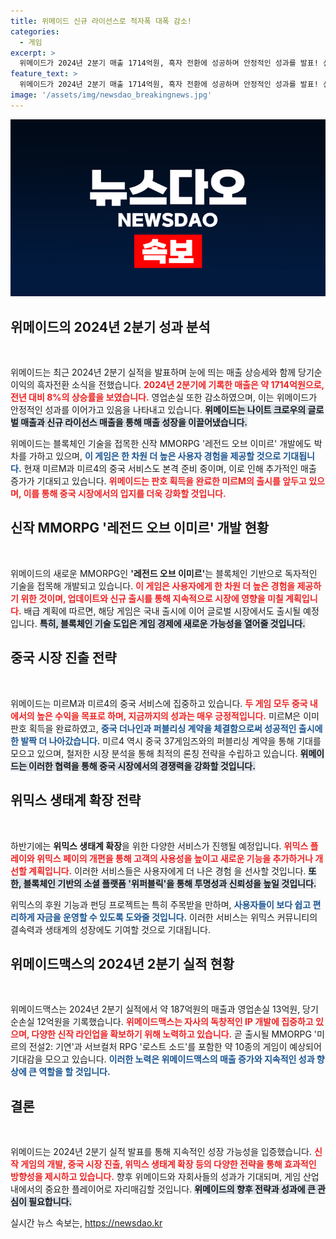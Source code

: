 ```yaml
---
title: 위메이드 신규 라이선스로 적자폭 대폭 감소!
categories:
  - 게임
excerpt: >
  위메이드가 2024년 2분기 매출 1714억원, 흑자 전환에 성공하며 안정적인 성과를 발표! 신작 레전드 오브 이미르와 미르 시리즈의 중국 진출이 기대감을 모으고 있다. 하반기 생태계 확장을 위한 다양한 혁신도 예고된다!
feature_text: >
  위메이드가 2024년 2분기 매출 1714억원, 흑자 전환에 성공하며 안정적인 성과를 발표! 신작 레전드 오브 이미르와 미르 시리즈의 중국 진출이 기대감을 모으고 있다. 하반기 생태계 확장을 위한 다양한 혁신도 예고된다!
image: '/assets/img/newsdao_breakingnews.jpg'
---
```


<p><img src="/assets/img/newsdao_breakingnews.jpg" alt="flaretime 속보" /></p>

<h2 data-ke-size="size26">위메이드의 2024년 2분기 성과 분석</h2>

<p data-ke-size="size16">&nbsp;</p>

<p>위메이드는 최근 2024년 2분기 실적을 발표하며 눈에 띄는 매출 상승세와 함께 당기순이익의 흑자전환 소식을 전했습니다. <b><span style="color: #ee2323;">2024년 2분기에 기록한 매출은 약 1714억원으로, 전년 대비 8%의 상승률을 보였습니다.</span></b> 영업손실 또한 감소하였으며, 이는 위메이드가 안정적인 성과를 이어가고 있음을 나타내고 있습니다. <b><span style="background-color: #21538527;">위메이드는 나이트 크로우의 글로벌 매출과 신규 라이선스 매출을 통해 매출 성장을 이끌어냈습니다.</span></b> </p>

<p>위메이드는 블록체인 기술을 접목한 신작 MMORPG '레전드 오브 이미르' 개발에도 박차를 가하고 있으며, <b><span style="color: #1a5490;">이 게임은 한 차원 더 높은 사용자 경험을 제공할 것으로 기대됩니다.</span></b> 현재 미르M과 미르4의 중국 서비스도 본격 준비 중이며, 이로 인해 추가적인 매출 증가가 기대되고 있습니다. <b><span style="color: #ee2323;">위메이드는 판호 획득을 완료한 미르M의 출시를 앞두고 있으며, 이를 통해 중국 시장에서의 입지를 더욱 강화할 것입니다.</span></b></p>

<h2 data-ke-size="size26">신작 MMORPG '레전드 오브 이미르' 개발 현황</h2>

<p data-ke-size="size16">&nbsp;</p>

<p>위메이드의 새로운 MMORPG인 <b>'레전드 오브 이미르'</b>는 블록체인 기반으로 독자적인 기술을 접목해 개발되고 있습니다. <b><span style="color: #ee2323;">이 게임은 사용자에게 한 차원 더 높은 경험을 제공하기 위한 것이며, 업데이트와 신규 출시를 통해 지속적으로 시장에 영향을 미칠 계획입니다.</span></b> 배급 계획에 따르면, 해당 게임은 국내 출시에 이어 글로벌 시장에서도 출시될 예정입니다. <b><span style="background-color: #21538527;">특히, 블록체인 기술 도입은 게임 경제에 새로운 가능성을 열어줄 것입니다.</span></b></p>

<h2 data-ke-size="size26">중국 시장 진출 전략</h2>

<p data-ke-size="size16">&nbsp;</p>

<p>위메이드는 미르M과 미르4의 중국 서비스에 집중하고 있습니다. <b><span style="color: #ee2323;">두 게임 모두 중국 내에서의 높은 수익을 목표로 하며, 지금까지의 성과는 매우 긍정적입니다.</span></b> 미르M은 이미 판호 획득을 완료하였고, <b><span style="color: #1a5490;">중국 더나인과 퍼블리싱 계약을 체결함으로써 성공적인 출시에 한 발짝 더 나아갔습니다.</span></b> 미르4 역시 중국 37게임즈와의 퍼블리싱 계약을 통해 기대를 모으고 있으며, 철저한 시장 분석을 통해 최적의 론칭 전략을 수립하고 있습니다. <b><span style="background-color: #21538527;">위메이드는 이러한 협력을 통해 중국 시장에서의 경쟁력을 강화할 것입니다.</span></b></p>

<h2 data-ke-size="size26">위믹스 생태계 확장 전략</h2>

<p data-ke-size="size16">&nbsp;</p>

<p>하반기에는 <b>위믹스 생태계 확장</b>을 위한 다양한 서비스가 진행될 예정입니다. <b><span style="color: #ee2323;">위믹스 플레이와 위믹스 페이의 개편을 통해 고객의 사용성을 높이고 새로운 기능을 추가하거나 개선할 계획입니다.</span></b> 이러한 서비스들은 사용자에게 더 나은 경험 을 선사할 것입니다. <b><span style="background-color: #21538527;">또한, 블록체인 기반의 소셜 플랫폼 '위퍼블릭'을 통해 투명성과 신뢰성을 높일 것입니다.</span></b> </p>

<p>위믹스의 후원 기능과 펀딩 프로젝트는 특히 주목받을 만하며, <b><span style="color: #1a5490;">사용자들이 보다 쉽고 편리하게 자금을 운영할 수 있도록 도와줄 것입니다.</span></b> 이러한 서비스는 위믹스 커뮤니티의 결속력과 생태계의 성장에도 기여할 것으로 기대됩니다.</p>

<h2 data-ke-size="size26">위메이드맥스의 2024년 2분기 실적 현황</h2>

<p data-ke-size="size16">&nbsp;</p>

<p>위메이드맥스는 2024년 2분기 실적에서 약 187억원의 매출과 영업손실 13억원, 당기순손실 12억원을 기록했습니다. <b><span style="color: #ee2323;">위메이드맥스는 자사의 독창적인 IP 개발에 집중하고 있으며, 다양한 신작 라인업을 확보하기 위해 노력하고 있습니다.</span></b> 곧 출시될 MMORPG '미르의 전설2: 기연'과 서브컬처 RPG '로스트 소드'를 포함한 약 10종의 게임이 예상되어 기대감을 모으고 있습니다. <b><span style="color: #1a5490;">이러한 노력은 위메이드맥스의 매출 증가와 지속적인 성과 향상에 큰 역할을 할 것입니다.</span></b></p>

<h2 data-ke-size="size26">결론</h2>

<p data-ke-size="size16">&nbsp;</p>

<p>위메이드는 2024년 2분기 실적 발표를 통해 지속적인 성장 가능성을 입증했습니다. <b><span style="color: #ee2323;">신작 게임의 개발, 중국 시장 진출, 위믹스 생태계 확장 등의 다양한 전략을 통해 효과적인 방향성을 제시하고 있습니다.</span></b> 향후 위메이드와 자회사들의 성과가 기대되며, 게임 산업 내에서의 중요한 플레이어로 자리매김할 것입니다. <b><span style="background-color: #21538527;">위메이드의 향후 전략과 성과에 큰 관심이 필요합니다.</span></b> </p>
실시간 뉴스 속보는, <a href="https://newsdao.kr" rel="dofollow">https://newsdao.kr</a>


